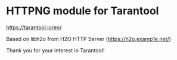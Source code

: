 # HTTPNG module for Tarantool

https://tarantool.io/en/

Based on libh2o from H2O HTTP Server (https://h2o.examp1e.net/)

Thank you for your interest in Tarantool!
